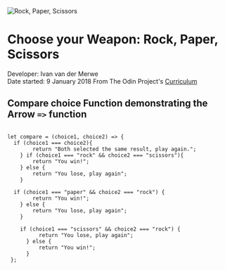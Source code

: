 
<img src="https://pxt.azureedge.net/blob/68f66c3ddc3acfc4c53157abf92eace202d46db2/static/courses/csintro/conditionals/rock-paper-scissors-items.png" alt="Rock, Paper, Scissors">



<h1>Choose your Weapon: Rock, Paper, Scissors</h1>

Developer: Ivan van der Merwe <br>
Date started: 9 January 2018
From The Odin Project's <a href="http://www.theodinproject.com">Curriculum</a>


<h2>Compare choice Function demonstrating the Arrow <code>=></code> function</h2>


<pre>
<code>
let compare = (choice1, choice2) => {
  if (choice1 === choice2){
        return "Both selected the same result, play again.";
    } if (choice1 === "rock" && choice2 === "scissors"){
        return "You win!";
    } else {
        return "You lose, play again";
    }

  if (choice1 === "paper" && choice2 === "rock") {
        return "You win!";
    } else {
        return "You lose, play again";
    }

    if (choice1 === "scissors" && choice2 === "rock") {
          return "You lose, play again";
      } else {
          return "You win!";
      }
 };
</code>
</pre>
